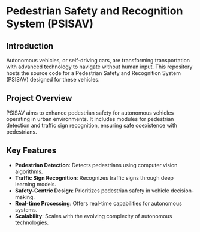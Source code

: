 # Pedestrian Safety and Recognition System (PSISAV)

## Introduction
Autonomous vehicles, or self-driving cars, are transforming transportation with advanced technology to navigate without human input. This repository hosts the source code for a Pedestrian Safety and Recognition System (PSISAV) designed for these vehicles.

## Project Overview
PSISAV aims to enhance pedestrian safety for autonomous vehicles operating in urban environments. It includes modules for pedestrian detection and traffic sign recognition, ensuring safe coexistence with pedestrians.

## Key Features
- **Pedestrian Detection**: Detects pedestrians using computer vision algorithms.
- **Traffic Sign Recognition**: Recognizes traffic signs through deep learning models.
- **Safety-Centric Design**: Prioritizes pedestrian safety in vehicle decision-making.
- **Real-time Processing**: Offers real-time capabilities for autonomous systems.
- **Scalability**: Scales with the evolving complexity of autonomous technologies.


